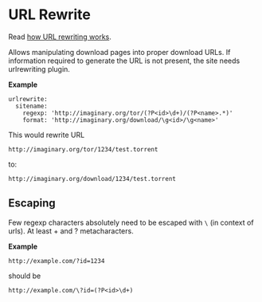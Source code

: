 # URL Rewrite
Read [how URL rewriting works](/URLRewriters).

Allows manipulating download pages into proper download URLs. If information required to generate the URL is not present, the site needs urlrewriting plugin.

**Example**

```
urlrewrite:
  sitename:
    regexp: 'http://imaginary.org/tor/(?P<id>\d+)/(?P<name>.*)'
    format: 'http://imaginary.org/download/\g<id>/\g<name>'
```

This would rewrite URL

```
http://imaginary.org/tor/1234/test.torrent
```

to:

```
http://imaginary.org/download/1234/test.torrent
```

## Escaping
Few regexp characters absolutely need to be escaped with `\` (in context of urls). At least + and ? metacharacters.

**Example**

```
http://example.com/?id=1234
```

should be

```
http://example.com/\?id=(?P<id>\d+)
```